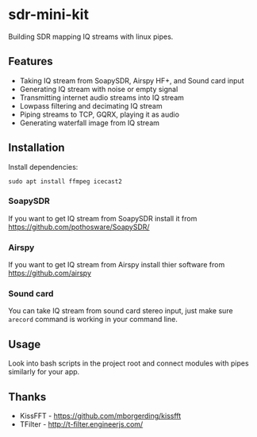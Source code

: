 # sdr-mini-kit
Building SDR mapping IQ streams with linux pipes.

## Features
* Taking IQ stream from SoapySDR, Airspy HF+, and Sound card input
* Generating IQ stream with noise or empty signal
* Transmitting internet audio streams into IQ stream
* Lowpass filtering and decimating IQ stream
* Piping streams to TCP, GQRX, playing it as audio
* Generating waterfall image from IQ stream

## Installation
Install dependencies:
```
sudo apt install ffmpeg icecast2
```
### SoapySDR
If you want to get IQ stream from SoapySDR install it from https://github.com/pothosware/SoapySDR/

### Airspy
If you want to get IQ stream from Airspy install thier software from https://github.com/airspy

### Sound card
You can take IQ stream from sound card stereo input, just make sure ```arecord``` command is working in your command line.

## Usage
Look into bash scripts in the project root and connect modules with pipes similarly for your app.

## Thanks
* KissFFT - https://github.com/mborgerding/kissfft
* TFilter - http://t-filter.engineerjs.com/
